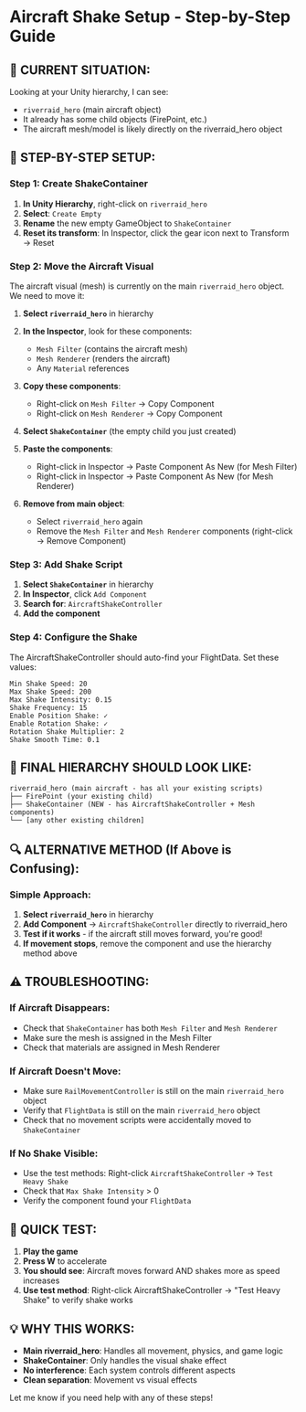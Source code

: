 # Aircraft Shake Setup - Step-by-Step Guide

## 🎯 **CURRENT SITUATION:**
Looking at your Unity hierarchy, I can see:
- `riverraid_hero` (main aircraft object)
- It already has some child objects (FirePoint, etc.)
- The aircraft mesh/model is likely directly on the riverraid_hero object

## 🔧 **STEP-BY-STEP SETUP:**

### **Step 1: Create ShakeContainer**
1. **In Unity Hierarchy**, right-click on `riverraid_hero`
2. **Select**: `Create Empty`
3. **Rename** the new empty GameObject to `ShakeContainer`
4. **Reset its transform**: In Inspector, click the gear icon next to Transform → Reset

### **Step 2: Move the Aircraft Visual**
The aircraft visual (mesh) is currently on the main `riverraid_hero` object. We need to move it:

1. **Select `riverraid_hero`** in hierarchy
2. **In the Inspector**, look for these components:
   - `Mesh Filter` (contains the aircraft mesh)
   - `Mesh Renderer` (renders the aircraft)
   - Any `Material` references

3. **Copy these components**:
   - Right-click on `Mesh Filter` → Copy Component
   - Right-click on `Mesh Renderer` → Copy Component

4. **Select `ShakeContainer`** (the empty child you just created)
5. **Paste the components**:
   - Right-click in Inspector → Paste Component As New (for Mesh Filter)
   - Right-click in Inspector → Paste Component As New (for Mesh Renderer)

6. **Remove from main object**:
   - Select `riverraid_hero` again
   - Remove the `Mesh Filter` and `Mesh Renderer` components (right-click → Remove Component)

### **Step 3: Add Shake Script**
1. **Select `ShakeContainer`** in hierarchy
2. **In Inspector**, click `Add Component`
3. **Search for**: `AircraftShakeController`
4. **Add the component**

### **Step 4: Configure the Shake**
The AircraftShakeController should auto-find your FlightData. Set these values:
```
Min Shake Speed: 20
Max Shake Speed: 200
Max Shake Intensity: 0.15
Shake Frequency: 15
Enable Position Shake: ✓
Enable Rotation Shake: ✓
Rotation Shake Multiplier: 2
Shake Smooth Time: 0.1
```

## 🎯 **FINAL HIERARCHY SHOULD LOOK LIKE:**
```
riverraid_hero (main aircraft - has all your existing scripts)
├── FirePoint (your existing child)
├── ShakeContainer (NEW - has AircraftShakeController + Mesh components)
└── [any other existing children]
```

## 🔍 **ALTERNATIVE METHOD (If Above is Confusing):**

### **Simple Approach:**
1. **Select `riverraid_hero`** in hierarchy
2. **Add Component** → `AircraftShakeController` directly to riverraid_hero
3. **Test if it works** - if the aircraft still moves forward, you're good!
4. **If movement stops**, remove the component and use the hierarchy method above

## ⚠️ **TROUBLESHOOTING:**

### **If Aircraft Disappears:**
- Check that `ShakeContainer` has both `Mesh Filter` and `Mesh Renderer`
- Make sure the mesh is assigned in the Mesh Filter
- Check that materials are assigned in Mesh Renderer

### **If Aircraft Doesn't Move:**
- Make sure `RailMovementController` is still on the main `riverraid_hero` object
- Verify that `FlightData` is still on the main `riverraid_hero` object
- Check that no movement scripts were accidentally moved to `ShakeContainer`

### **If No Shake Visible:**
- Use the test methods: Right-click `AircraftShakeController` → `Test Heavy Shake`
- Check that `Max Shake Intensity` > 0
- Verify the component found your `FlightData`

## 🚀 **QUICK TEST:**
1. **Play the game**
2. **Press W** to accelerate
3. **You should see**: Aircraft moves forward AND shakes more as speed increases
4. **Use test method**: Right-click AircraftShakeController → "Test Heavy Shake" to verify shake works

## 💡 **WHY THIS WORKS:**
- **Main riverraid_hero**: Handles all movement, physics, and game logic
- **ShakeContainer**: Only handles the visual shake effect
- **No interference**: Each system controls different aspects
- **Clean separation**: Movement vs visual effects

Let me know if you need help with any of these steps!
